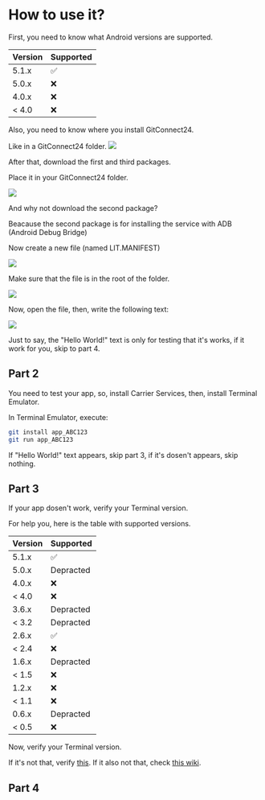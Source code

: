 # How to use it?

First, you need to know what Android versions are supported.

| Version | Supported          |
| ------- | ------------------ |
| 5.1.x   | :white_check_mark: |
| 5.0.x   | :x:                |
| 4.0.x   | :x: |
| < 4.0   | :x:                |

Also, you need to know where you install GitConnect24.


Like in a GitConnect24 folder.
![](https://firebasestorage.googleapis.com/v0/b/plus-6aaf1.appspot.com/o/20221211_112520.jpg?alt=media&token=4e74894d-0d2c-4c7a-bd85-c896a0aed9ca)

After that, download the first and third packages.

Place it in your GitConnect24 folder.

![](https://firebasestorage.googleapis.com/v0/b/plus-6aaf1.appspot.com/o/20221211_113449.jpg?alt=media&token=a1d30f24-8b10-4f4d-9e84-68dae56fbf4c)

And why not download the second package?

Beacause the second package is for installing the service with ADB (Android Debug Bridge)

Now create a new file (named LIT.MANIFEST)

![](https://firebasestorage.googleapis.com/v0/b/plus-6aaf1.appspot.com/o/20221211_114032.jpg?alt=media&token=b41fe988-de53-4591-9f05-2f5b599a66b0)

Make sure that the file is in the root of the folder.

![](https://firebasestorage.googleapis.com/v0/b/plus-6aaf1.appspot.com/o/20221211_115041.jpg?alt=media&token=b9f8cbc2-fe9e-4959-afdd-20bdd10cacd5)

Now, open the file, then, write the following text:

![](https://firebasestorage.googleapis.com/v0/b/plus-6aaf1.appspot.com/o/20221216_171837.jpg?alt=media&token=8836a4d9-827f-4fed-b681-8943d37d82af)

Just to say, the "Hello World!" text is only for testing that it's works, if it work for you, skip to part 4.

## Part 2

You need to test your app, so, install Carrier Services, then, install Terminal Emulator.

In Terminal Emulator, execute:

```bash
git install app_ABC123
git run app_ABC123
```
If "Hello World!" text appears, skip part 3, if it's dosen't appears, skip nothing.

## Part 3

If your app dosen't work, verify your Terminal version.

For help you, here is the table with supported versions.

| Version | Supported          |
| ------- | ------------------ |
| 5.1.x   | :white_check_mark: |
| 5.0.x   | Depracted                |
| 4.0.x   | :x: |
| < 4.0   | :x:                |
| 3.6.x   | Depracted                |
| < 3.2   | Depracted                |
| 2.6.x   | :white_check_mark: |
| < 2.4   | :x:                |
| 1.6.x   | Depracted                |
| < 1.5   | :x:                |
| 1.2.x   | :x:                |
| < 1.1   | :x:                |
| 0.6.x   | Depracted                |
| < 0.5   | :x:                |

Now, verify your Terminal version.

If it's not that, verify [this](https://github.com/AmixemHello/gitconnect24/wiki/What-versions-of-Git-are-supported%3F).
If it also not that, check [this wiki](https://github.com/AmixemHello/gitconnect24/wiki/Plugins-Problem).



## Part 4
